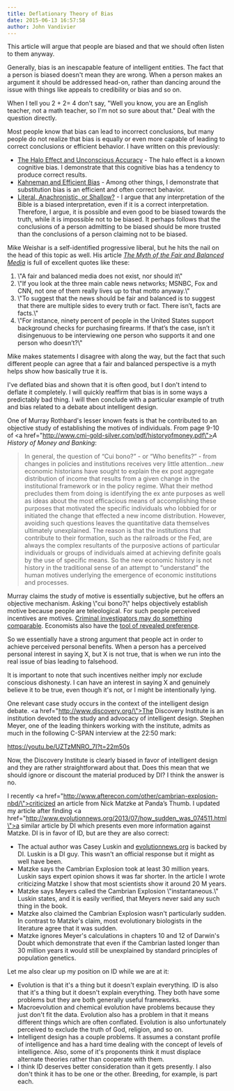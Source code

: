 ```yaml
---
title: Deflationary Theory of Bias
date: 2015-06-13 16:57:58
author: John Vandivier
---
```




This article will argue that people are biased and that we should often listen to them anyway.

Generally, bias is an inescapable feature of intelligent entities. The fact that a person is biased doesn't mean they are wrong. When a person makes an argument it should be addressed head-on, rather than dancing around the issue with things like appeals to credibility or bias and so on.

When I tell you 2 + 2= 4 don't say, \"Well you know, you are an English teacher, not a math teacher, so I'm not so sure about that.\" Deal with the question directly.

Most people know that bias can lead to incorrect conclusions, but many people do not realize that bias is equally or even more capable of leading to correct conclusions or efficient behavior. I have written on this previously:
<ul>
	<li><a href=\"http://www.afterecon.com/philosophy-religion-and-apologetics/halo-effect-unconscious-accuracy/\">The Halo Effect and Unconscious Accuracy</a> - The halo effect is a known cognitive bias. I demonstrate that this cognitive bias has a tendency to produce correct results.</li>
	<li><a href=\"http://www.afterecon.com/economics-and-finance/kahneman-and-efficient-bias/\">Kahneman and Efficient Bias</a> - Among other things, I demonstrate that substitution bias is an efficient and often correct behavior.</li>
	<li><a href=\"http://www.afterecon.com/philosophy-religion-and-apologetics/literal-anachronistic-or-shallow/\">Literal, Anachronistic, or Shallow?</a> - I argue that any interpretation of the Bible is a biased interpretation, even if it is a correct interpretation. Therefore, I argue, it is possible and even good to be biased towards the truth, while it is impossible not to be biased. It perhaps follows that the conclusions of a person admitting to be biased should be more trusted than the conclusions of a person claiming not to be biased.</li>
</ul>
Mike Weishar is a self-identified progressive liberal, but he hits the nail on the head of this topic as well. His article <em><a href=\"http://quietmike.org/2014/05/19/myth-fair-and-balanced-media/\">The Myth of the Fair and Balanced Media</a></em> is full of excellent quotes like these:
<ol>
	<li>\"A fair and balanced media does not exist, nor should it\"</li>
	<li>\"If you look at the three main cable news networks; MSNBC, Fox and CNN, not one of them really lives up to that motto anyway.\"</li>
	<li>\"To suggest that the news should be fair and balanced is to suggest that there are multiple sides to every truth or fact. There isn’t, facts are facts.\"</li>
	<li>\"For instance, ninety percent of people in the United States support background checks for purchasing firearms. If that’s the case, isn’t it disingenuous to be interviewing one person who supports it and one person who doesn’t?\"</li>
</ol>
Mike makes statements I disagree with along the way, but the fact that such different people can agree that a fair and balanced perspective is a myth helps show how basically true it is.

I've deflated bias and shown that it is often good, but I don't intend to deflate it completely. I will quickly reaffirm that bias is in some ways a predictably bad thing. I will then conclude with a particular example of truth and bias related to a debate about intelligent design.

One of Murray Rothbard's lesser known feats is that he contributed to an objective study of establishing the motives of individuals. From page 9-10 of <a href=\"http://www.cmi-gold-silver.com/pdf/historyofmoney.pdf\"><em>A History of Money and Banking</em>:</a>
<blockquote>In general, the question of “Cui bono?” - or “Who benefits?” - from changes in policies and institutions receives very little attention...new economic historians have sought to explain the ex post aggregate distribution of income that results from a given change in the institutional framework or in the policy regime. What their method precludes them from doing is identifying the ex ante purposes as well as ideas about the most efficacious means of accomplishing these purposes that motivated the specific individuals who lobbied for or initiated the change that effected a new income distribution. However, avoiding such questions leaves the quantitative data themselves ultimately unexplained. The reason is that the institutions that contribute to their formation, such as the railroads or the Fed, are always the complex resultants of the purposive actions of particular individuals or groups of individuals aimed at achieving definite goals by the use of specific means. So the new economic history is not history in the traditional sense of an attempt to “understand” the human motives underlying the emergence of economic institutions and processes.</blockquote>
Murray claims the study of motive is essentially subjective, but he offers an objective mechanism. Asking \"cui bono?\" helps objectively establish motive because people are teleological. For such people perceived incentives are motives. <a href=\"http://www.afterecon.com/other/criminal-investigation-and-intelligent-design/\">Criminal investigators may do something comparable</a>. Economists also have the <a href=\"https://en.wikipedia.org/wiki/Revealed_preference\">tool of revealed preference</a>.

So we essentially have a strong argument that people act in order to achieve perceived personal benefits. When a person has a perceived personal interest in saying X, but X is not true, that is when we run into the real issue of bias leading to falsehood.

It is important to note that such incentives neither imply nor exclude conscious dishonesty. I can have an interest in saying X and genuinely believe it to be true, even though it's not, or I might be intentionally lying.

One relevant case study occurs in the context of the intelligent design debate. <a href=\"http://www.discovery.org/\">The Discovery Institute</a> is an institution devoted to the study and advocacy of intelligent design. Stephen Meyer, one of the leading thinkers working with the institute, admits as much in the following C-SPAN interview at the 22:50 mark:

https://youtu.be/UZTzMNRO_7I?t=22m50s

Now, the Discovery Institute is clearly biased in favor of intelligent design and they are rather straightforward about that. Does this mean that we should ignore or discount the material produced by DI? I think the answer is no.

I recently <a href=\"http://www.afterecon.com/other/cambrian-explosion-nbd/\">criticized an article from Nick Matzke at Panda’s Thumb</a>. I updated my article after finding <a href=\"http://www.evolutionnews.org/2013/07/how_sudden_was_074511.html\">a similar article by DI</a> which presents even more information against Matzke. DI is in favor of ID, but are they are also correct:
<ul>
	<li>The actual author was Casey Luskin and <a href=\"http://www.evolutionnews.org/\">evolutionnews.org</a> is backed by DI. Luskin is a DI guy. This wasn't an official response but it might as well have been.</li>
	<li>Matzke says the Cambrian Explosion took at least 30 million years. Luskin says expert opinion shows it was far shorter. In the article I wrote criticizing Matzke I show that most scientists show it around 20 M years.</li>
	<li>Matzke says Meyers called the Cambrian Explosion \"instantaneous.\" Luskin states, and it is easily verified, that Meyers never said any such thing in the book.</li>
	<li>Matzke also claimed the Cambrian Explosion wasn't particularly sudden. In contrast to Matzke's claim, most evolutionary biologists in the literature agree that it was sudden.</li>
	<li>Matzke ignores Meyer's calculations in chapters 10 and 12 of Darwin's Doubt which demonstrate that even if the Cambrian lasted longer than 30 million years it would still be unexplained by standard principles of population genetics.</li>
</ul>
Let me also clear up my position on ID while we are at it:
<ul>
	<li>Evolution is that it's a thing but it doesn't explain everything. ID is also that it's a thing but it doesn't explain everything. They both have some problems but they are both generally useful frameworks.</li>
	<li>Macroevolution and chemical evolution have problems because they just don't fit the data. Evolution also has a problem in that it means different things which are often conflated. Evolution is also unfortunately perceived to exclude the truth of God, religion, and so on.</li>
	<li>Intelligent design has a couple problems. It assumes a constant profile of intelligence and has a hard time dealing with the concept of levels of intelligence. Also, some of it's proponents think it must displace alternate theories rather than cooperate with them.</li>
	<li>I think ID deserves better consideration than it gets presently. I also don't think it has to be one or the other. Breeding, for example, is part each.</li>
</ul>